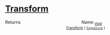 # [Transform](./ApproximateOnlineFeatures-100663550.md)



Returns<img width=200/>Name
<sub>[Void](https://docs.microsoft.com/en-us/dotnet/api/System.Void)</sub><img width=200/><sub>[Transform](./ApproximateOnlineFeatures-100663550.md) ( [`Signature`](./../../Signature.md) )</sub><br>


